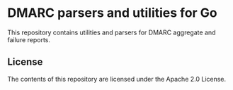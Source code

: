 # DMARC parsers and utilities for Go

This repository contains utilities and parsers for DMARC aggregate and failure reports.

## License

The contents of this repository are licensed under the Apache 2.0 License.
